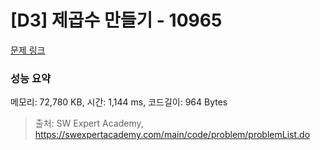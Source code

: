 # [D3] 제곱수 만들기 - 10965 

[문제 링크](https://swexpertacademy.com/main/code/problem/problemDetail.do?contestProbId=AXWXH_h695kDFAST) 

### 성능 요약

메모리: 72,780 KB, 시간: 1,144 ms, 코드길이: 964 Bytes



> 출처: SW Expert Academy, https://swexpertacademy.com/main/code/problem/problemList.do